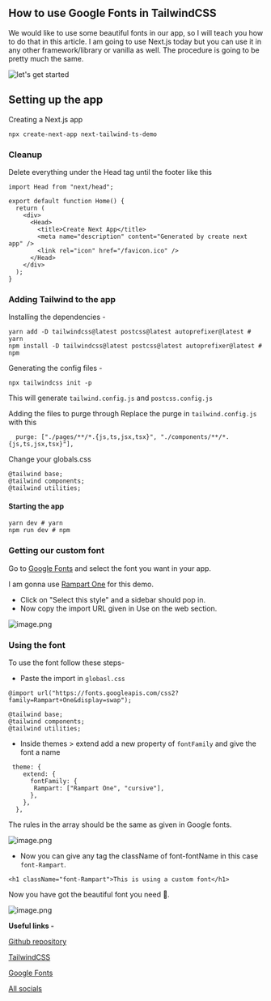 ## How to use Google Fonts in TailwindCSS

We would like to use some beautiful fonts in our app, so I will teach you how to do that in this article. I am going to use Next.js today but you can use it in any other framework/library or vanilla as well. The procedure is going to be pretty much the same.

![let's get started](https://c.tenor.com/r3XdvPsAV3kAAAAC/despicable-me-minions.gif)

## Setting up the app
Creating a Next.js app

```
npx create-next-app next-tailwind-ts-demo
```


### Cleanup
Delete everything under the Head tag until the footer like this
```
import Head from "next/head";

export default function Home() {
  return (
    <div>
      <Head>
        <title>Create Next App</title>
        <meta name="description" content="Generated by create next app" />
        <link rel="icon" href="/favicon.ico" />
      </Head>
    </div>
  );
}
```

### Adding Tailwind to the app

Installing the dependencies -
```
yarn add -D tailwindcss@latest postcss@latest autoprefixer@latest # yarn
npm install -D tailwindcss@latest postcss@latest autoprefixer@latest # npm
```

Generating the config files -
```
npx tailwindcss init -p
```

This will generate `tailwind.config.js` and `postcss.config.js`

Adding the files to purge through
Replace the purge in `tailwind.config.js` with this

```
  purge: ["./pages/**/*.{js,ts,jsx,tsx}", "./components/**/*.{js,ts,jsx,tsx}"],
```

Change your globals.css
```
@tailwind base;
@tailwind components;
@tailwind utilities;
```


#### Starting the app

```
yarn dev # yarn
npm run dev # npm
```

### Getting our custom font
Go to  [Google Fonts](https://fonts.google.com) and select the font you want in your app.

I am gonna use  [Rampart One](https://fonts.google.com/specimen/Rampart+One?query=rampa) for this demo.

- Click on "Select this style" and a sidebar should pop in.
- Now copy the import URL given in Use on the web section.

![image.png](https://cdn.hashnode.com/res/hashnode/image/upload/v1629781870238/1ZwOEptMu.png)

### Using the font
To use the font follow these steps-
* Paste the import in `globasl.css`

```
@import url("https://fonts.googleapis.com/css2?family=Rampart+One&display=swap");

@tailwind base;
@tailwind components;
@tailwind utilities;
```

* Inside themes > extend add a new property of `fontFamily` and give the font a name

```
 theme: {
    extend: {
      fontFamily: {
       Rampart: ["Rampart One", "cursive"],
      },
    },
  }, 
```

The rules in the array should be the same as given in Google fonts.

![image.png](https://cdn.hashnode.com/res/hashnode/image/upload/v1629782111131/vX1S_-A9b.png)

* Now you can give any tag the className of font-fontName in this case `font-Rampart`.
```
<h1 className="font-Rampart">This is using a custom font</h1>
```

Now you have got the beautiful font you need 🥳.

![image.png](https://cdn.hashnode.com/res/hashnode/image/upload/v1629782313391/6tg1wKAS4.png)

**Useful links -**

[Github repository](https://github.com/avneesh0612/tailwind-font)

[TailwindCSS](https://tailwindcss.com/)

[Google Fonts](https://fonts.google.com/)

[All socials](https://avneesh-links.vercel.app/)
